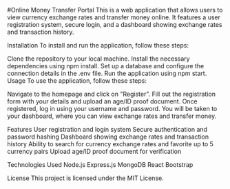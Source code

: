 #Online Money Transfer Portal
This is a web application that allows users to view currency exchange rates and transfer money online. It features a user registration system, secure login, and a dashboard showing exchange rates and transaction history.

Installation
To install and run the application, follow these steps:

Clone the repository to your local machine.
Install the necessary dependencies using npm install.
Set up a database and configure the connection details in the .env file.
Run the application using npm start.
Usage
To use the application, follow these steps:

Navigate to the homepage and click on "Register".
Fill out the registration form with your details and upload an age/ID proof document.
Once registered, log in using your username and password.
You will be taken to your dashboard, where you can view exchange rates and transfer money.

Features
User registration and login system
Secure authentication and password hashing
Dashboard showing exchange rates and transaction history
Ability to search for currency exchange rates and favorite up to 5 currency pairs
Upload age/ID proof document for verification

Technologies Used
Node.js
Express.js
MongoDB
React
Bootstrap

License
This project is licensed under the MIT License.
